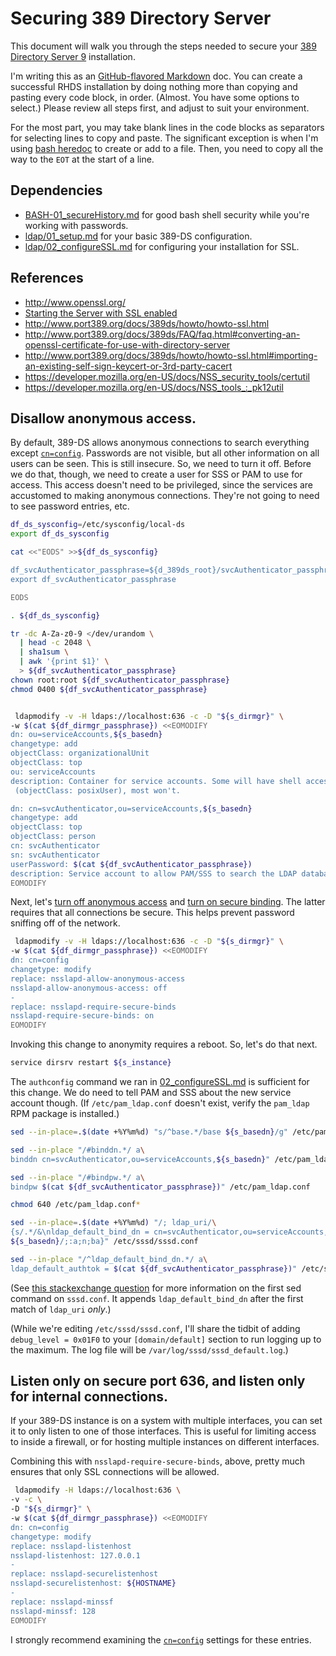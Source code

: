 # Securing 389 Directory Server

This document will walk you through the steps needed to secure your [389 Directory Server 9][389ds9] installation.

I'm writing this as an [GitHub-flavored Markdown][gmd] doc. You can create a successful RHDS installation by doing nothing more than copying and pasting every code block, in order. (Almost. You have some options to select.) Please review all steps first, and adjust to suit your environment.

For the most part, you may take blank lines in the code blocks as separators for selecting lines to copy and paste. The significant exception is when I'm using [bash heredoc][heredoc] to create or add to a file. Then, you need to copy all the way to the `EOT` at the start of a line.

[389ds9]: http://www.port389.org/
[gmd]: https://help.github.com/articles/github-flavored-markdown
[heredoc]: http://www.tldp.org/LDP/abs/html/here-docs.html

## Dependencies

- [BASH-01_secureHistory.md][BASH-01] for good bash shell security while you're working with passwords.
- [ldap/01_setup.md][389DS-01] for your basic 389-DS configuration.
- [ldap/02_configureSSL.md][389DS-02] for configuring your installation for SSL.

[BASH-01]: https://github.com/dafydd2277/accountSecurity/blob/master/BASH-01_secureHistory.md
[389DS-01]: https://github.com/dafydd2277/accountSecurity/blob/master/ldap/01_setup.md
[389DS-02]: https://github.com/dafydd2277/accountSecurity/blob/master/ldap/01_configureSSL.md


## References

- http://www.openssl.org/
- [Starting the Server with SSL enabled](https://www.centos.org/docs/5/html/CDS/ag/8.0/Managing_SSL-Starting_the_Server_with_SSL_Enabled.html#Starting_the_Server_with_SSL_Enabled-Creating_a_Password_File)
- http://www.port389.org/docs/389ds/howto/howto-ssl.html
- http://www.port389.org/docs/389ds/FAQ/faq.html#converting-an-openssl-certificate-for-use-with-directory-server
- http://www.port389.org/docs/389ds/howto/howto-ssl.html#importing-an-existing-self-sign-keycert-or-3rd-party-cacert
- https://developer.mozilla.org/en-US/docs/NSS_security_tools/certutil
- https://developer.mozilla.org/en-US/docs/NSS_tools_:_pk12util


## Disallow anonymous access.

By default, 389-DS allows anonymous connections to search everything except [`cn=config`][cnconfig]. Passwords are not visible, but all other information on all users can be seen. This is still insecure. So, we need to turn it off. Before we do that, though, we need to create a user for SSS or PAM to use for access. This access doesn't need to be privileged, since the services are accustomed to making anonymous connections. They're not going to need to see password entries, etc.

```bash
df_ds_sysconfig=/etc/sysconfig/local-ds
export df_ds_sysconfig

cat <<"EODS" >>${df_ds_sysconfig}

df_svcAuthenticator_passphrase=${d_389ds_root}/svcAuthenticator_passphrase.txt
export df_svcAuthenticator_passphrase

EODS

. ${df_ds_sysconfig}

tr -dc A-Za-z0-9 </dev/urandom \
  | head -c 2048 \
  | sha1sum \
  | awk '{print $1}' \
  > ${df_svcAuthenticator_passphrase}
chown root:root ${df_svcAuthenticator_passphrase}
chmod 0400 ${df_svcAuthenticator_passphrase}


 ldapmodify -v -H ldaps://localhost:636 -c -D "${s_dirmgr}" \
-w $(cat ${df_dirmgr_passphrase}) <<EOMODIFY
dn: ou=serviceAccounts,${s_basedn}
changetype: add
objectClass: organizationalUnit
objectClass: top
ou: serviceAccounts
description: Container for service accounts. Some will have shell access 
 (objectClass: posixUser), most won't.

dn: cn=svcAuthenticator,ou=serviceAccounts,${s_basedn}
changetype: add
objectClass: top
objectClass: person
cn: svcAuthenticator
sn: svcAuthenticator
userPassword: $(cat ${df_svcAuthenticator_passphrase})
description: Service account to allow PAM/SSS to search the LDAP database.
EOMODIFY

```

Next, let's [turn off anonymous access][noanon] and [turn on secure binding][securebind]. The latter requires that all connections be secure. This helps prevent password sniffing off of the network.

```bash
 ldapmodify -v -H ldaps://localhost:636 -c -D "${s_dirmgr}" \
-w $(cat ${df_dirmgr_passphrase}) <<EOMODIFY
dn: cn=config
changetype: modify
replace: nsslapd-allow-anonymous-access
nsslapd-allow-anonymous-access: off
-
replace: nsslapd-require-secure-binds
nsslapd-require-secure-binds: on
EOMODIFY

```

Invoking this change to anonymity requires a reboot. So, let's do that next.

```bash
service dirsrv restart ${s_instance}
```

The `authconfig` command we ran in [02_configureSSL.md][LDAP-02] is sufficient for this change. We do need to tell PAM and SSS about the new service account though. (If `/etc/pam_ldap.conf` doesn't exist, verify the `pam_ldap` RPM package is installed.)

```bash
sed --in-place=.$(date +%Y%m%d) "s/^base.*/base ${s_basedn}/g" /etc/pam_ldap.conf

sed --in-place "/#binddn.*/ a\
binddn cn=svcAuthenticator,ou=serviceAccounts,${s_basedn}" /etc/pam_ldap.conf

sed --in-place "/#bindpw.*/ a\
bindpw $(cat ${df_svcAuthenticator_passphrase})" /etc/pam_ldap.conf

chmod 640 /etc/pam_ldap.conf*

sed --in-place=.$(date +%Y%m%d) "/; ldap_uri/\
{s/.*/&\nldap_default_bind_dn = cn=svcAuthenticator,ou=serviceAccounts,\
${s_basedn}/;:a;n;ba}" /etc/sssd/sssd.conf

sed --in-place "/^ldap_default_bind_dn.*/ a\
ldap_default_authtok = $(cat ${df_svcAuthenticator_passphrase})" /etc/sssd/sssd.conf

```

(See [this stackexchange question][sedappend] for more information on the first sed command on `sssd.conf`. It appends `ldap_default_bind_dn` after the first match of `ldap_uri` *only*.)

(While we're editing `/etc/sssd/sssd.conf`, I'll share the tidbit of adding `debug_level = 0x01F0` to your `[domain/default]` section to run logging up to the maximum. The log file will be `/var/log/sssd/sssd_default.log`.)


[LDAP-02]: https://github.com/dafydd2277/systemAdmin/blob/master/ldap/02_configureSSL.md
[noanon]: http://www.port389.org/docs/389ds/FAQ/anonymous-access-switch.html
[securebind]: https://access.redhat.com/documentation/en-US/Red_Hat_Directory_Server/8.2/html/Deployment_Guide/Designing_a_Secure_Directory-Selecting_Appropriate_Authentication_Methods.html
[cnconfig]: https://access.redhat.com/documentation/en-US/Red_Hat_Directory_Server/9.0/html/Configuration_Command_and_File_Reference/Core_Server_Configuration_Reference.html#cnconfig
[sedappend]: http://stackoverflow.com/questions/18999798/sed-append-after-first-match


## Listen only on secure port 636, and listen only for internal connections.

If your 389-DS instance is on a system with multiple interfaces, you can set it to only listen to one of those interfaces. This is useful for limiting access to inside a firewall, or for hosting multiple instances on different interfaces. 

Combining this with `nsslapd-require-secure-binds`, above, pretty much ensures that only SSL connections will be allowed.

```bash
 ldapmodify -H ldaps://localhost:636 \
-v -c \
-D "${s_dirmgr}" \
-w $(cat ${df_dirmgr_passphrase}) <<EOMODIFY
dn: cn=config
changetype: modify
replace: nsslapd-listenhost
nsslapd-listenhost: 127.0.0.1
-
replace: nsslapd-securelistenhost
nsslapd-securelistenhost: ${HOSTNAME}
-
replace: nsslapd-minssf
nsslapd-minssf: 128
EOMODIFY

```

I strongly recommend examining the [`cn=config`][cnconfig] settings for these entries.

